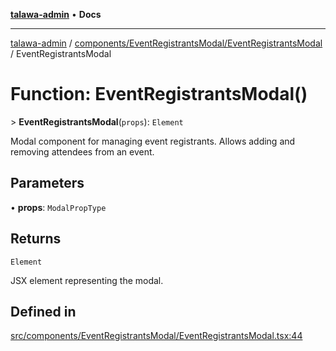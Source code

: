 [**talawa-admin**](../../../../README.md) • **Docs**

***

[talawa-admin](../../../../modules.md) / [components/EventRegistrantsModal/EventRegistrantsModal](../README.md) / EventRegistrantsModal

# Function: EventRegistrantsModal()

\> **EventRegistrantsModal**(`props`): `Element`

Modal component for managing event registrants.
Allows adding and removing attendees from an event.

## Parameters

• **props**: `ModalPropType`

## Returns

`Element`

JSX element representing the modal.

## Defined in

[src/components/EventRegistrantsModal/EventRegistrantsModal.tsx:44](https://github.com/PalisadoesFoundation/talawa-admin/blob/d16b95ee179900e8e32a2296f14e948e6caea05b/src/components/EventRegistrantsModal/EventRegistrantsModal.tsx#L44)
